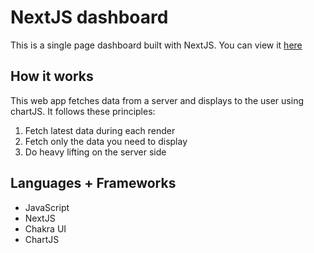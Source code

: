 # NextJS dashboard
This is a single page dashboard built with NextJS. You can view it [here](https://data-toolkit.vercel.app/)

## How it works
This web app fetches data from a server and displays to the user using chartJS. It follows these principles:
1. Fetch latest data during each render
2. Fetch only the data you need to display
3. Do heavy lifting on the server side

## Languages + Frameworks
* JavaScript
* NextJS
* Chakra UI
* ChartJS



